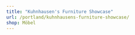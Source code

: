 ```yaml
---
title: "Kuhnhausen's Furniture Showcase"
url: /portland/kuhnhausens-furniture-showcase/
shop: Möbel
---
```

